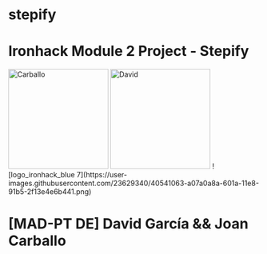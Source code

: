 # stepify

# Ironhack Module 2 Project - Stepify 

<img src="https://avatars1.githubusercontent.com/u/45364181?s=460&v=4" alt="Carballo" width="200" height="200">
<img src="https://avatars0.githubusercontent.com/u/54409809?s=460&v=4" alt="David" width="200" height="200"> ![logo_ironhack_blue 7](https://user-images.githubusercontent.com/23629340/40541063-a07a0a8a-601a-11e8-91b5-2f13e4e6b441.png)

# [MAD-PT DE] David García && Joan Carballo
